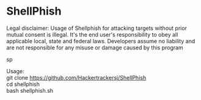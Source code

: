 # ShellPhish
Legal disclaimer:
Usage of Shellphish for attacking targets without prior mutual consent is illegal. It's the end user's responsibility to obey all applicable local, state and federal laws. Developers assume no liability and are not responsible for any misuse or damage caused by this program

sp

Usage:<br>
git clone https://github.com/Hackertrackersj/ShellPhish<br>
cd shellphish<br>
bash shellphish.sh<br>
